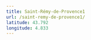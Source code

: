 ```yaml
---
title: Saint-Rémy-de-Provence1
url: /saint-remy-de-provence1/
latitude: 43.792
longitude: 4.833
---
```

